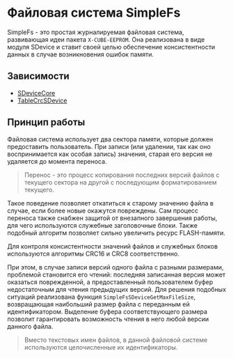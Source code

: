 # Файловая система SimpleFs

SimpleFs - это простая журналируемая файловая система, развивающая идеи пакета `X-CUBE-EEPROM`.
Она реализована в виде модуля SDevice и ставит своей целью обеспечение консистентности данных в случае возникновения ошибок памяти.

## Зависимости

* [SDeviceCore](https://gitlab.dnouglublenie.ru/nonius/embeddedfirmware/embeddedcommon/forks/cexception.git)
* [TableCrcSDevice](https://gitlab.dnouglublenie.ru/nonius/embeddedfirmware/embeddedcommon/tablecrcsdevice.git)

## Принцип работы

Файловая система использует два сектора памяти, которые должен предоставить пользователь. При записи (или удалении, так как оно воспринимается как особая запись) значения, старая его версия не удаляется до момента переноса.
> Перенос - это процесс копирования последних версий файлов с текущего сектора на другой с последующим форматированием текущего.

Такое поведение позволяет откатиться к старому значению файла в случае, если более новые окажутся повреждены. Сам процесс переноса также снабжен защитой от внезапного завершения работы, для чего используются служебные заголовочные блоки. Также подобный алгоритм позволяет сильно увеличить ресурс FLASH-памяти.

Для контроля консистентности значений файлов и служебных блоков используются алгоритмы CRC16 и CRC8 соответственно.

При этом, в случае записи версий одного файла с разными размерами, проблемой становится его чтений: последняя записанная версия может оказаться поврежденной, а предоставленный пользователем буфер недостаточным для чтения предыдущих версий. Для решения подобных ситуаций реализована функция `SimpleFsSDeviceGetMaxFileSize`, возвращающая наибольший размер файла с переданным ей идентификатором. Выделение буфера соответствующего размера позволит гарантировать возможность чтения в него любой версии данного файла.

> Вместо текстовых имен файлов, в данной файловой системе используются целочисленные их идентификаторы.

